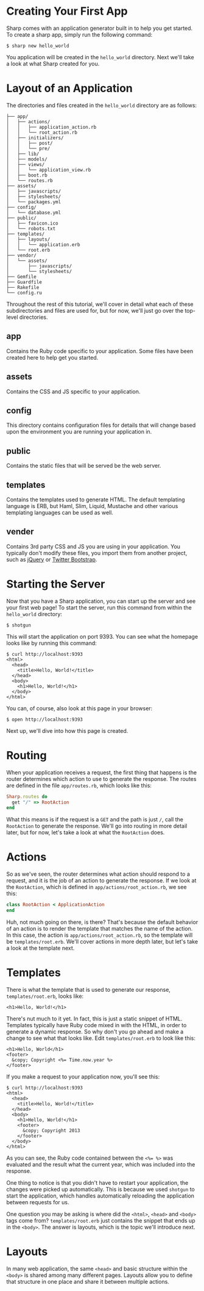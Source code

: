 # Creating Your First App

Sharp comes with an application generator built in to help you get started.  To create a sharp app, simply run the following command:

    $ sharp new hello_world

You application will be created in the `hello_world` directory.  Next we'll take a look at what Sharp created for you.

# Layout of an Application

The directories and files created in the `hello_world` directory are as follows:

	├── app/
	│   ├── actions/
	│   │   ├── application_action.rb
	│   │   └── root_action.rb
	│   ├── initializers/
	│   │   ├── post/
	│   │   └── pre/
	│   ├── lib/
	│   ├── models/
	│   ├── views/
	│   │   └── application_view.rb
	│   ├── boot.rb
	│   └── routes.rb
	├── assets/
	│   ├── javascripts/
	│   ├── stylesheets/
	│   └── packages.yml
	├── config/
	│   └── database.yml
	├── public/
	│   ├── favicon.ico
	│   └── robots.txt
	├── templates/
	│   ├── layouts/
	│   │   └── application.erb
	│   └── root.erb
	├── vendor/
	│   └── assets/
	│       ├── javascripts/
	│       └── stylesheets/
	├── Gemfile
	├── Guardfile
	├── Rakefile
	└── config.ru
	
Throughout the rest of this tutorial, we'll cover in detail what each of these subdirectories and files are used for, but for now, we'll just go over the top-level directories.

## app

Contains the Ruby code specific to your application.  Some files have been created here to help get you started.

## assets

Contains the CSS and JS specific to your application.

## config

This directory contains configuration files for details that will change based upon the environment you are running your application in.

## public

Contains the static files that will be served be the web server.

## templates

Contains the templates used to generate HTML.  The default templating language is ERB, but Haml, Slim, Liquid, Mustache and other various templating languages can be used as well.

## vender

Contains 3rd party CSS and JS you are using in your application.  You typically don't modify these files, you import them from another project, such as [jQuery][jquery] or [Twitter Bootstrap][bootstrap].

# Starting the Server

Now that you have a Sharp application, you can start up the server and see your first web page!  To start the server, run this command from within the `hello_world` directory:

    $ shotgun

This will start the application on port 9393.  You can see what the homepage looks like by running this command:

	$ curl http://localhost:9393
	<html>
	  <head>
	    <title>Hello, World!</title>
	  </head>
	  <body>
	    <h1>Hello, World!</h1>
	  </body>
	</html>

You can, of course, also look at this page in your browser:

    $ open http://localhost:9393

Next up, we'll dive into how this page is created.

# Routing

When your application receives a request, the first thing that happens is the router determines which action to use to generate the response.  The routes are defined in the file `app/routes.rb`, which looks like this:

``` ruby
Sharp.routes do
  get "/" => RootAction
end
```

What this means is if the request is a `GET` and the path is just `/`, call the `RootAction` to generate the response.  We'll go into routing in more detail later, but for now, let's take a look at what the `RootAction` does.

# Actions

So as we've seen, the router determines what action should respond to a request, and it is the job of an action to generate the response.  If we look at the `RootAction`, which is defined in `app/actions/root_action.rb`, we see this:

``` ruby
class RootAction < ApplicationAction
end
```

Huh, not much going on there, is there?  That's because the default behavior of an action is to render the template that matches the name of the action.  In this case, the action is `app/actions/root_action.rb`, so the template will be `templates/root.erb`.  We'll cover actions in more depth later, but let's take a look at the template next.

# Templates

There is what the template that is used to generate our response, `templates/root.erb`, looks like:

    <h1>Hello, World!</h1>

There's nut much to it yet.  In fact, this is just a static snippet of HTML.  Templates typically have Ruby code mixed in with the HTML, in order to generate a dynamic response.  So why don't you go ahead and make a change to see what that looks like.  Edit `templates/root.erb` to look like this:

    <h1>Hello, World</h1>
    <footer>
      &copy; Copyright <%= Time.now.year %>
    </footer>

If you make a request to your application now, you'll see this:

	$ curl http://localhost:9393
	<html>
	  <head>
	    <title>Hello, World!</title>
	  </head>
	  <body>
	    <h1>Hello, World!</h1>
	    <footer>
	      &copy; Copyright 2013
	    </footer>
	  </body>
	</html>

As you can see, the Ruby code contained between the `<%= %>` was evaluated and the result what the current year, which was included into the response.  

One thing to notice is that you didn't have to restart your application, the changes were picked up automatically.  This is because we used `shotgun` to start the application, which handles automatically reloading the application between requests for us.

One question you may be asking is where did the `<html>`, `<head>` and `<body>` tags come from? `templates/root.erb` just contains the snippet that ends up in the `<body>`.  The answer is layouts, which is the topic we'll introduce next.

# Layouts

In many web application, the same `<head>` and basic structure within the `<body>` is shared among many different pages.  Layouts allow you to define that structure in one place and share it between multiple actions.

[jquery]: http://jquery.com
[bootstrap]: http://twitter.github.com/bootstrap